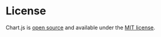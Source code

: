 # License

Chart.js is <a href="https://github.com/chartjs/Chart.js" target="_blank">open source</a> and available under the <a href="https://opensource.org/licenses/MIT" target="_blank">MIT license</a>.
